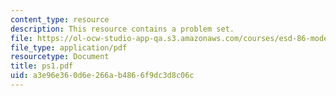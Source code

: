 ```yaml
---
content_type: resource
description: This resource contains a problem set.
file: https://ol-ocw-studio-app-qa.s3.amazonaws.com/courses/esd-86-models-data-and-inference-for-socio-technical-systems-spring-2007/a3e96e360d6e266ab4866f9dc3d8c06c_ps1.pdf
file_type: application/pdf
resourcetype: Document
title: ps1.pdf
uid: a3e96e36-0d6e-266a-b486-6f9dc3d8c06c
---
```

